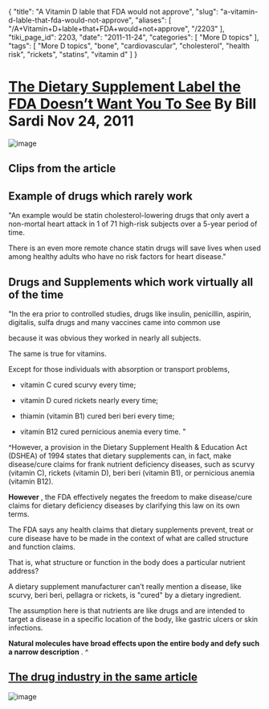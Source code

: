 {
    "title": "A Vitamin D lable that FDA would not approve",
    "slug": "a-vitamin-d-lable-that-fda-would-not-approve",
    "aliases": [
        "/A+Vitamin+D+lable+that+FDA+would+not+approve",
        "/2203"
    ],
    "tiki_page_id": 2203,
    "date": "2011-11-24",
    "categories": [
        "More D topics"
    ],
    "tags": [
        "More D topics",
        "bone",
        "cardiovascular",
        "cholesterol",
        "health risk",
        "rickets",
        "statins",
        "vitamin d"
    ]
}


# [The Dietary Supplement Label the FDA Doesn’t Want You To See](http://www.lewrockwell.com/sardi/sardi196.html%20)  By Bill Sardi Nov 24, 2011

<img src="https://d378j1rmrlek7x.cloudfront.net/attachments/jpeg/sardi-d3-big-lable-.jpg" alt="image">

## Clips from the article

## Example of drugs which rarely work

"An example would be statin cholesterol-lowering drugs that only avert a non-mortal heart attack in 1 of 71 high-risk subjects over a 5-year period of time. 

There is an even more remote chance statin drugs will save lives when used among healthy adults who have no risk factors for heart disease."

## Drugs and Supplements which work virtually all of the time

"In the era prior to controlled studies, drugs like insulin, penicillin, aspirin, digitalis, sulfa drugs and many vaccines came into common use 

because it was obvious they worked in nearly all subjects. 

The same is true for vitamins. 

Except for those individuals with absorption or transport problems, 

* vitamin C cured scurvy every time; 

* vitamin D cured rickets nearly every time; 

* thiamin (vitamin B1) cured beri beri every time; 

* vitamin B12 cured pernicious anemia every time. "

^However, a provision in the Dietary Supplement Health & Education Act (DSHEA) of 1994 states that dietary supplements can, in fact, make disease/cure claims for frank nutrient deficiency diseases, such as scurvy (vitamin C), rickets (vitamin D), beri beri (vitamin B1), or pernicious anemia (vitamin B12).

 **However** , the FDA effectively negates the freedom to make disease/cure claims for dietary deficiency diseases by clarifying this law on its own terms. 

The FDA says any health claims that dietary supplements prevent, treat or cure disease have to be made in the context of what are called structure and function claims. 

That is, what structure or function in the body does a particular nutrient address? 

A dietary supplement manufacturer can’t really mention a disease, like scurvy, beri beri, pellagra or rickets, is "cured" by a dietary ingredient.

The assumption here is that nutrients are like drugs and are intended to target a disease in a specific location of the body, like gastric ulcers or skin infections. 

 **Natural molecules have broad effects upon the entire body and defy such a narrow description** . ^

## [The drug industry in the same article](/tags/the-drug-industry-in-the-same-article.html)

<img src="https://d378j1rmrlek7x.cloudfront.net/attachments/jpeg/dietary-supplement-industry.jpg" alt="image">